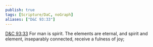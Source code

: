 ```yaml
---
publish: true
tags: [Scripture/DaC, noGraph]
aliases: ["D&C 93:33"]
---
```

[D&C 93:33](https://churchofjesuschrist.org/study/scriptures/dc-testament/dc/93?lang=eng&id=p33#p33) For man is spirit. The elements are eternal, and spirit and element, inseparably connected, receive a fulness of joy;
